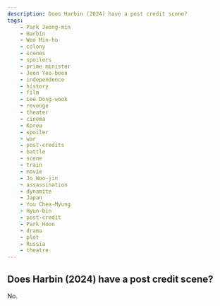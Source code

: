 ```yaml
---
description: Does Harbin (2024) have a post credit scene?
tags: 
    - Park Jeong-min
    - Harbin
    - Woo Min-ho
    - colony
    - scenes
    - spoilers
    - prime minister
    - Jeon Yeo-been
    - independence
    - history
    - film
    - Lee Dong-wook
    - revenge
    - theater
    - cinema
    - Korea
    - spoiler
    - war
    - post-credits
    - battle
    - scene
    - train
    - movie
    - Jo Woo-jin
    - assassination
    - dynamite
    - Japan
    - You Chea-Myung
    - Hyun-bin
    - post-credit
    - Park Hoon
    - drama
    - plot
    - Russia
    - theatre
---
```


## Does Harbin (2024) have a post credit scene?

No.
